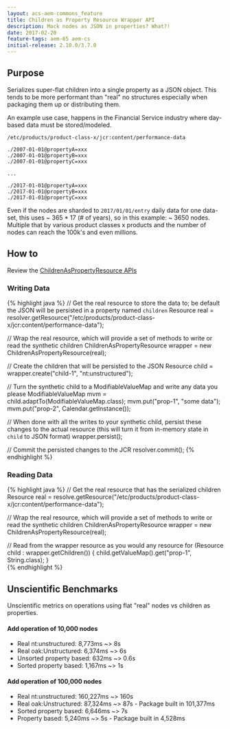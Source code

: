```yaml
---
layout: acs-aem-commons_feature
title: Children as Property Resource Wrapper API
description: Mock nodes as JSON in properties? What?!
date: 2017-02-20
feature-tags: aem-65 aem-cs
initial-release: 2.10.0/3.7.0
---
```


## Purpose

Serializes super-flat children into a single property as a JSON object. This tends to be more performant than "real" no structures especially when packaging them up or distributing them.

An example use case, happens in the Financial Service industry where day-based data must be stored/modeled.
```
/etc/products/product-class-x/jcr:content/performance-data

./2007-01-01@propertyA=xxx
./2007-01-01@propertyB=xxx
./2007-01-01@propertyC=xxx

...

./2017-01-01@propertyA=xxx
./2017-01-01@propertyB=xxx
./2017-01-01@propertyC=xxx
```

Even if the nodes are sharded to `2017/01/01/entry` daily data for one data-set, 
this uses ~ 365 * 17 (# of years), so in this example:  ~ 3650 nodes. Multiple that by various product classes x products and the number of nodes can reach the 100k's and even millions.

 
## How to

Review the [ChildrenAsPropertyResource APIs](https://adobe-consulting-services.github.io/acs-aem-commons/apidocs/com/adobe/acs/commons/synth/children/package-summary.html)

### Writing Data

{% highlight java %}
// Get the real resource to store the data to; be default the JSON will be persisted in a property named `children` 
Resource real = resolver.getResource("/etc/products/product-class-x/jcr:content/performance-data");

// Wrap the real resource, which will provide a set of methods to write or read the synthetic children
ChildrenAsPropertyResource wrapper = new ChildrenAsPropertyResource(real);

// Create the children that will be persisted to the JSON
Resource child = wrapper.create("child-1", "nt:unstructured");

// Turn the synthetic child to a ModifiableValueMap and write any data you please
ModifiableValueMap mvm = child.adaptTo(ModifiableValueMap.class);
mvm.put("prop-1", "some data");
mvm.put("prop-2", Calendar.getInstance());


// When done with all the writes to your synthetic child, persist these changes to the actual resource (this will turn it from in-memory state in `child` to JSON format)
wrapper.persist();

// Commit the persisted changes to the JCR 
resolver.commit();
{% endhighlight %}


### Reading Data

{% highlight java %}
// Get the real resource that has the serialized children
Resource real = resolve.getResource("/etc/products/product-class-x/jcr:content/performance-data");

// Wrap the real resource, which will provide a set of methods to write or read the synthetic children
ChildrenAsPropertyResource wrapper = new ChildrenAsPropertyResource(real);

// Read from the wrapper resource as you would any resource
for (Resource child : wrapper.getChildren()) {
  child.getValueMap().get("prop-1", String.class);
}      
{% endhighlight %}



## Unscientific Benchmarks

Unscientific metrics on operations using flat "real" nodes vs children as properties.

#### Add operation of 10,000 nodes
* Real nt:unstructured: 8,773ms ~> 8s
* Real oak:Unstructured: 6,374ms ~> 6s
* Unsorted property based: 632ms ~> 0.6s
* Sorted property based: 1,167ms ~> 1s


#### Add operation of 100,000 nodes
* Real nt:unstructured: 160,227ms ~> 160s
* Real oak:Unstructured: 87,324ms ~> 87s  - Package built in 101,377ms
* Sorted property based: 6,646ms ~> 7s
* Property based: 5,240ms ~> 5s - Package built in 4,528ms
